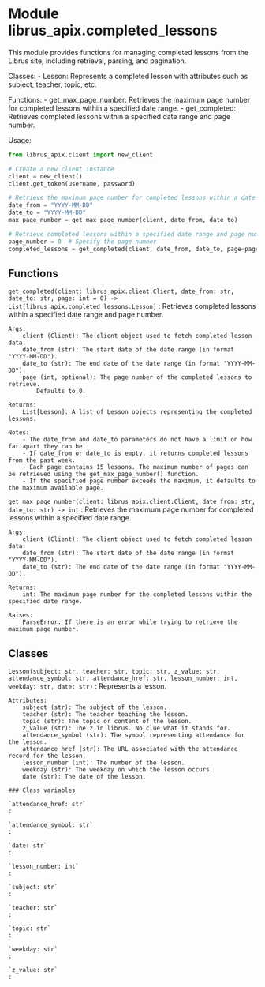 Module librus_apix.completed_lessons
====================================
This module provides functions for managing completed lessons from the Librus site, including retrieval, parsing, and pagination.

Classes:
    - Lesson: Represents a completed lesson with attributes such as subject, teacher, topic, etc.

Functions:
    - get_max_page_number: Retrieves the maximum page number for completed lessons within a specified date range.
    - get_completed: Retrieves completed lessons within a specified date range and page number.

Usage:
```python
from librus_apix.client import new_client

# Create a new client instance
client = new_client()
client.get_token(username, password)

# Retrieve the maximum page number for completed lessons within a date range
date_from = "YYYY-MM-DD"
date_to = "YYYY-MM-DD"
max_page_number = get_max_page_number(client, date_from, date_to)

# Retrieve completed lessons within a specified date range and page number
page_number = 0  # Specify the page number
completed_lessons = get_completed(client, date_from, date_to, page=page_number)
```

Functions
---------

    
`get_completed(client: librus_apix.client.Client, date_from: str, date_to: str, page: int = 0) ‑> List[librus_apix.completed_lessons.Lesson]`
:   Retrieves completed lessons within a specified date range and page number.
    
    Args:
        client (Client): The client object used to fetch completed lesson data.
        date_from (str): The start date of the date range (in format "YYYY-MM-DD").
        date_to (str): The end date of the date range (in format "YYYY-MM-DD").
        page (int, optional): The page number of the completed lessons to retrieve.
            Defaults to 0.
    
    Returns:
        List[Lesson]: A list of Lesson objects representing the completed lessons.
    
    Notes:
        - The date_from and date_to parameters do not have a limit on how far apart they can be.
        - If date_from or date_to is empty, it returns completed lessons from the past week.
        - Each page contains 15 lessons. The maximum number of pages can be retrieved using the get_max_page_number() function.
        - If the specified page number exceeds the maximum, it defaults to the maximum available page.

    
`get_max_page_number(client: librus_apix.client.Client, date_from: str, date_to: str) ‑> int`
:   Retrieves the maximum page number for completed lessons within a specified date range.
    
    Args:
        client (Client): The client object used to fetch completed lesson data.
        date_from (str): The start date of the date range (in format "YYYY-MM-DD").
        date_to (str): The end date of the date range (in format "YYYY-MM-DD").
    
    Returns:
        int: The maximum page number for the completed lessons within the specified date range.
    
    Raises:
        ParseError: If there is an error while trying to retrieve the maximum page number.

Classes
-------

`Lesson(subject: str, teacher: str, topic: str, z_value: str, attendance_symbol: str, attendance_href: str, lesson_number: int, weekday: str, date: str)`
:   Represents a lesson.
    
    Attributes:
        subject (str): The subject of the lesson.
        teacher (str): The teacher teaching the lesson.
        topic (str): The topic or content of the lesson.
        z_value (str): The z in librus. No clue what it stands for.
        attendance_symbol (str): The symbol representing attendance for the lesson.
        attendance_href (str): The URL associated with the attendance record for the lesson.
        lesson_number (int): The number of the lesson.
        weekday (str): The weekday on which the lesson occurs.
        date (str): The date of the lesson.

    ### Class variables

    `attendance_href: str`
    :

    `attendance_symbol: str`
    :

    `date: str`
    :

    `lesson_number: int`
    :

    `subject: str`
    :

    `teacher: str`
    :

    `topic: str`
    :

    `weekday: str`
    :

    `z_value: str`
    :